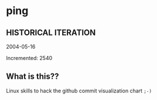 # ping

## HISTORICAL ITERATION
2004-05-16

Incremented: 2540

## What is this?? 
Linux skills to hack the github commit visualization chart `;-)`
